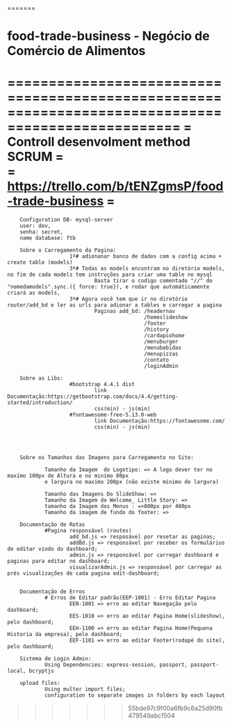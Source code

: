 
=======
# food-trade-business - Negócio de Comércio  de Alimentos


===================================================================================================
=        Controll desenvolment method SCRUM                                                       =              
=       https://trello.com/b/tENZgmsP/food-trade-business                                         =
 ================================================================================================== 

        Configuration DB- mysql-server
        user: dev,
        senha: secret,
        name database: ftb
        
        Sobre o Carregamento da Pagina: 
                        1º# adionanar banco de dados com a config acima + create table (models)
                        3º# Todas as models encontram no diretório models, no fim de cada models tem instruções para criar uma table no mysql
                                Basta tirar o codigo comentado "//" do "nomedamodels".sync.({ force: true}), e rodar que automáticamente criará as models,
                        3º# Agora você tem que ir no diretório router/add_bd e ler as urls para adionar a tables e carregar a pagina
                                Paginas add_bd: /headernav
                                                /homeslideshow
                                                /footer
                                                /history
                                                /cardapiohome
                                                /menuburger
                                                /menubebidas
                                                /menupizzas
                                                /contato
                                                /loginAdmin
        
        Sobre as Libs: 
                        #bootstrap 4.4.1 dist
                                link Documentação:https://getbootstrap.com/docs/4.4/getting-started/introduction/
                                css(min) - js(min)
                        #fontawesome-free-5.13.0-web
                                link Documentação:https://fontawesome.com/
                                css(min) - js(min)
        



        Sobre os Tamanhos das Imagens para Carregamento no Site:

                Tamanho da Imagem  do Logotipo: => A logo dever ter no maxímo 100px de Altura e no minímo 80px
                e largura no maximo 200px (não existe minimo de largura) 
        
                Tamanho das Imagens Do SlideShow: =>
                Tamanho da Imagem do Welcome_ Little Story: =>
                tamanho da Imagem dos Menus : =>800px por 480px 
                Tamanho da imagem de fundo do footer: =>
        
        Documentação de Rotas 
                #Pagina responsável (routes)
                        add_bd.js => resposável por resetar as paginas;
                        addBd.js => responsável por receber os formulários de editar vindo do dashboard;
                        admin.js => responsável por carregar dashboard e paginas para editar no dashboard;
                        visualizarAdmin.js => responsável por carregar as prés visualizações de cada pagina edit-dashboard;
                        
                        
        Documentação de Erros
                # Erros de Editar padrão(EEP-1001) - Erro Editar Pagina
                        EEN-1001 => erro ao editar Navegação pelo dashboard;
                        EES-1010 => erro ao editar Pagina Home(slideshow), pelo dashboard;
                        EEH-1100 => erro ao editar Pagina Home(Pequena Historia da empresa), pelo dashboard;
                        EEF-1101 => erro ao editar Footer(rodapé do site), pelo dashboard;
                        
        Sistema de Login Admin: 
                Using Dependencies: express-session, passport, passport-local, bcryptjs

        upload files:
                Using multer import files;
                configuration to separate images in folders by each layout




>>>>>>> 55bde97c9f00a6fb9c6a25d90fb479549abc1504
